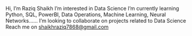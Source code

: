 Hi, I’m Raziq Shaikh
I’m interested in Data Science 
I’m currently learning Python, SQL, PowerBI, Data Operations, Machine Learning, Neural Networks......
I’m looking to collaborate on projects related to Data Science
Reach me on shaikhraziq7868@gmail.com 
